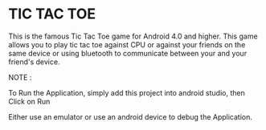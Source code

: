 # TIC TAC TOE

This is the famous Tic Tac Toe game for Android 4.0 and higher. This game allows you to play tic tac toe against CPU or against your friends on the same device or using bluetooth to communicate between your and your friend's device.

NOTE : 


To Run the Application, simply add this project into android studio, then Click on Run

Either use an emulator or use an android device to debug the Application.
